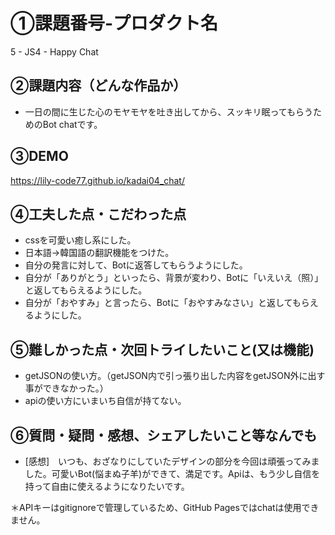 # ①課題番号-プロダクト名
5 - JS4 - Happy Chat

## ②課題内容（どんな作品か）
- 一日の間に生じた心のモヤモヤを吐き出してから、スッキリ眠ってもらうためのBot chatです。

## ③DEMO
https://lily-code77.github.io/kadai04_chat/

## ④工夫した点・こだわった点
- cssを可愛い癒し系にした。
- 日本語→韓国語の翻訳機能をつけた。
- 自分の発言に対して、Botに返答してもらうようにした。
- 自分が「ありがとう」といったら、背景が変わり、Botに「いえいえ（照）」と返してもらえるようにした。
- 自分が「おやすみ」と言ったら、Botに「おやすみなさい」と返してもらえるようにした。

## ⑤難しかった点・次回トライしたいこと(又は機能)
- getJSONの使い方。（getJSON内で引っ張り出した内容をgetJSON外に出す事ができなかった。）
- apiの使い方にいまいち自信が持てない。


## ⑥質問・疑問・感想、シェアしたいこと等なんでも
- [感想]　いつも、おざなりにしていたデザインの部分を今回は頑張ってみました。可愛いBot(悩まぬ子羊)ができて、満足です。Apiは、もう少し自信を持って自由に使えるようになりたいです。

＊APIキーはgitignoreで管理しているため、GitHub Pagesではchatは使用できません。

